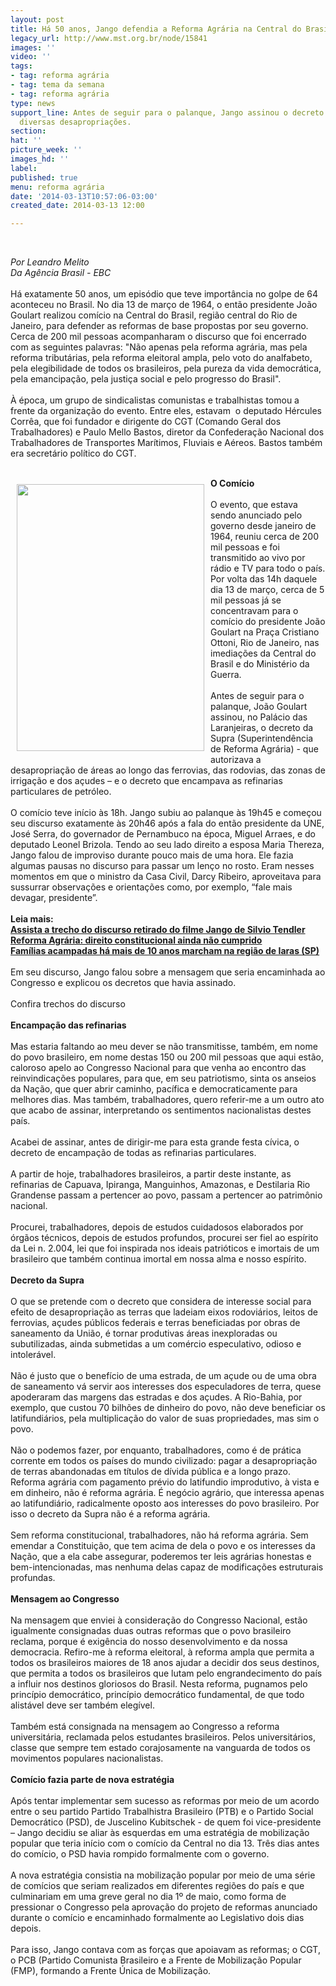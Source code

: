 ```yaml
---
layout: post
title: Há 50 anos, Jango defendia a Reforma Agrária na Central do Brasil
legacy_url: http://www.mst.org.br/node/15841
images: ''
video: ''
tags:
- tag: reforma agrária
- tag: tema da semana
- tag: reforma agrária
type: news
support_line: Antes de seguir para o palanque, Jango assinou o decreto que autorizava
  diversas desapropriações.
section: 
hat: ''
picture_week: ''
images_hd: ''
label: 
published: true
menu: reforma agrária
date: '2014-03-13T10:57:06-03:00'
created_date: 2014-03-13 12:00

---
```

<p>&nbsp;</p><p><em>Por Leandro Melito<br>Da Agência Brasil - EBC<br></em><br>Há exatamente 50 anos, um episódio que teve importância no golpe de 64 aconteceu no Brasil. No dia 13 de março de 1964, o então presidente João Goulart realizou comício na Central do Brasil, região central do Rio de Janeiro, para defender as reformas de base propostas por seu governo. Cerca de 200 mil pessoas acompanharam o discurso que foi encerrado com as seguintes palavras: "Não apenas pela reforma agrária, mas pela reforma tributárias, pela reforma eleitoral ampla, pelo voto do analfabeto, pela elegibilidade de todos os brasileiros, pela pureza da vida democrática, pela emancipação, pela justiça social e pelo progresso do Brasil".<br><br>À época, um grupo de sindicalistas comunistas e trabalhistas tomou a frente da organização do evento. Entre eles, estavam&nbsp; o deputado Hércules Corrêa, que foi fundador e dirigente do CGT (Comando Geral dos Trabalhadores) e Paulo Mello Bastos, diretor da Confederação Nacional dos Trabalhadores de Transportes Marítimos, Fluviais e Aéreos. Bastos também era secretário político do CGT.<br>&nbsp;</p><p><img style="margin: 10px; float: left;" src="http://www.antigo.mst.org.br/sites/default/files/Jango_arquivo_nacional_.jpg" alt="" height="427" width="300"></p><p><strong>O Comício</strong><br><br>O evento, que estava sendo anunciado pelo governo desde janeiro de 1964, reuniu cerca de 200 mil pessoas e foi transmitido ao vivo por rádio e TV para todo o país. Por volta das 14h daquele dia 13 de março, cerca de 5 mil pessoas já se concentravam para o comício do presidente João Goulart na Praça Cristiano Ottoni, Rio de Janeiro, nas imediações da Central do Brasil e do Ministério da Guerra.<br><br>Antes de seguir para o palanque, João Goulart assinou, no Palácio das Laranjeiras, o decreto da Supra (Superintendência de Reforma Agrária) - que autorizava a desapropriação de áreas ao longo das ferrovias, das rodovias, das zonas de irrigação e dos açudes – e o decreto que encampava as refinarias particulares de petróleo.<br><br>O comício teve início às 18h. Jango subiu ao palanque às 19h45 e começou seu discurso exatamente às 20h46 após a fala do então presidente da UNE, José Serra, do governador de Pernambuco na época, Miguel Arraes, e do deputado Leonel Brizola. Tendo ao seu lado direito a esposa Maria Thereza, Jango falou de improviso durante pouco mais de uma hora. Ele fazia algumas pausas no discurso para passar um lenço no rosto. Eram nesses momentos em que o ministro da Casa Civil, Darcy Ribeiro, aproveitava para sussurrar observações e orientações como, por exemplo, “fale mais devagar, presidente”.<br><br><strong>Leia mais:<br></strong><a href="http://www.youtube.com/watch?feature=player_embedded&amp;v=bTKxSKMkkSo" target="_blank"><strong>Assista a trecho do discurso retirado do filme Jango de Silvio Tendler</strong></a><br><a href="http://www.mst.org.br/node/15831"><strong>Reforma Agrária: direito constitucional ainda não cumprido <br></strong></a><a href="http://www.mst.org.br/node/15839"><strong>Famílias acampadas há mais de 10 anos marcham na região de Iaras (SP) <br></strong></a><br>Em seu discurso, Jango falou sobre a mensagem que seria encaminhada ao Congresso e explicou os decretos que havia assinado.<br><strong><br></strong>Confira trechos do discurso<strong><br><br>Encampação das refinarias</strong><br><br>Mas estaria faltando ao meu dever se não transmitisse, também, em nome do povo brasileiro, em nome destas 150 ou 200 mil pessoas que aqui estão, caloroso apelo ao Congresso Nacional para que venha ao encontro das reinvindicações populares, para que, em seu patriotismo, sinta os anseios da Nação, que quer abrir caminho, pacífica e democraticamente para melhores dias. Mas também, trabalhadores, quero referir-me a um outro ato que acabo de assinar, interpretando os sentimentos nacionalistas destes país.<br><br>Acabei de assinar, antes de dirigir-me para esta grande festa cívica, o decreto de encampação de todas as refinarias particulares.<br><br>A partir de hoje, trabalhadores brasileiros, a partir deste instante, as refinarias de Capuava, Ipiranga, Manguinhos, Amazonas, e Destilaria Rio Grandense passam a pertencer ao povo, passam a pertencer ao patrimônio nacional.<br><br>Procurei, trabalhadores, depois de estudos cuidadosos elaborados por órgãos técnicos, depois de estudos profundos, procurei ser fiel ao espírito da Lei n. 2.004, lei que foi inspirada nos ideais patrióticos e imortais de um brasileiro que também continua imortal em nossa alma e nosso espírito.<br><br><strong>Decreto da Supra</strong><br><br>O que se pretende com o decreto que considera de interesse social para efeito de desapropriação as terras que ladeiam eixos rodoviários, leitos de ferrovias, açudes públicos federais e terras beneficiadas por obras de saneamento da União, é tornar produtivas áreas inexploradas ou subutilizadas, ainda submetidas a um comércio especulativo, odioso e intolerável.<br><br>Não é justo que o benefício de uma estrada, de um açude ou de uma obra de saneamento vá servir aos interesses dos especuladores de terra, quese apoderaram das margens das estradas e dos açudes. A Rio-Bahia, por exemplo, que custou 70 bilhões de dinheiro do povo, não deve beneficiar os latifundiários, pela multiplicação do valor de suas propriedades, mas sim o povo.<br><br>Não o podemos fazer, por enquanto, trabalhadores, como é de prática corrente em todos os países do mundo civilizado: pagar a desapropriação de terras abandonadas em títulos de dívida pública e a longo prazo. Reforma agrária com pagamento prévio do latifundio improdutivo, à vista e em dinheiro, não é reforma agrária. É negócio agrário, que interessa apenas ao latifundiário, radicalmente oposto aos interesses do povo brasileiro. Por isso o decreto da Supra não é a reforma agrária.<br><br>Sem reforma constitucional, trabalhadores, não há reforma agrária. Sem emendar a Constituição, que tem acima de dela o povo e os interesses da Nação, que a ela cabe assegurar, poderemos ter leis agrárias honestas e bem-intencionadas, mas nenhuma delas capaz de modificações estruturais profundas.<br><br><strong>Mensagem ao Congresso</strong><br><br>Na mensagem que enviei à consideração do Congresso Nacional, estão igualmente consignadas duas outras reformas que o povo brasileiro reclama, porque é exigência do nosso desenvolvimento e da nossa democracia. Refiro-me à reforma eleitoral, à reforma ampla que permita a todos os brasileiros maiores de 18 anos ajudar a decidir dos seus destinos, que permita a todos os brasileiros que lutam pelo engrandecimento do país a influir nos destinos gloriosos do Brasil. Nesta reforma, pugnamos pelo princípio democrático, princípio democrático fundamental, de que todo alistável deve ser também elegível.<br><br>Também está consignada na mensagem ao Congresso a reforma universitária, reclamada pelos estudantes brasileiros. Pelos universitários, classe que sempre tem estado corajosamente na vanguarda de todos os movimentos populares nacionalistas.<br><br><strong>Comício fazia parte de nova estratégia</strong><br><br>Após tentar implementar sem sucesso as reformas por meio de um acordo entre o seu partido Partido Trabalhistra Brasileiro (PTB) e o Partido Social Democrático (PSD), de Juscelino Kubitschek - de quem foi vice-presidente – Jango decidiu se aliar às esquerdas em uma estratégia de mobilização popular que teria início com o comício da Central no dia 13. Três dias antes do comício, o PSD havia rompido formalmente com o governo.<br><br>A nova estratégia consistia na mobilização popular por meio de uma série de comícios que seriam realizados em diferentes regiões do país e que culminariam em uma greve geral no dia 1º de maio, como forma de pressionar o Congresso pela aprovação do projeto de reformas anunciado durante o comício e encaminhado formalmente ao Legislativo dois dias depois.<br><br>Para isso, Jango contava com as forças que apoiavam as reformas; o CGT, o PCB (Partido Comunista Brasileiro e a Frente de Mobilização Popular (FMP), formando a Frente Única de Mobilização.</p>
